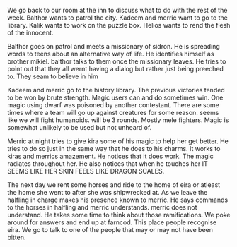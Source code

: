 We go back to our room at the inn to discuss what to do with the rest of the week. Balthor wants to patrol the city. Kadeem and merric want to go to the library. Kalik wants to work on the puzzle box. Helios wants to rend the flesh of the innocent. 

  
Balthor goes on patrol and meets a missionary of sidron. He is spreading words to teens about an alternative way of life. He identifies himself as brother mikiel. balthor talks to them once the missionary leaves. He tries to point out that they all wernt having a dialog but rather just being preeched to. They seam to  believe in him

Kadeem and merric go to the history library. The previous victories tended to be won by brute strength. Magic users can and do sometimes win. One magic using dwarf was poisoned by another contestant. There are some times where a team will go up against creatures for some reason. seems like we will fight humanoids. will be 3 rounds. Mostly mele fighters. Magic is somewhat unlikely to be used but not unheard of. 

Merric at night tries to give kira some of his magic to help her get better. He tries to do so just in the same way that he does to his charms. It works to kiras and merrics amazement. He notices that it does work. The magic radiates throughout her. He also notices that when he touches her IT SEEMS LIKE HER SKIN FEELS LIKE DRAGON SCALES. 

The next day we rent some horses and ride to the home of eira or atleast the home she went to after she was shipwrecked at. As we leave the halfling in charge makes his presence known to merric. He says commands to the horses in halfling and merric understands. merric does not understand. He takes some time to think about those ramifications. We poke around for answers and end up at farncod. This place people recognise eira. We go to talk to one of the people that may or may not have been bitten. 